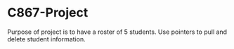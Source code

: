 # C867-Project

Purpose of project is to have a roster of 5 students. 
Use pointers to pull and delete student information. 
